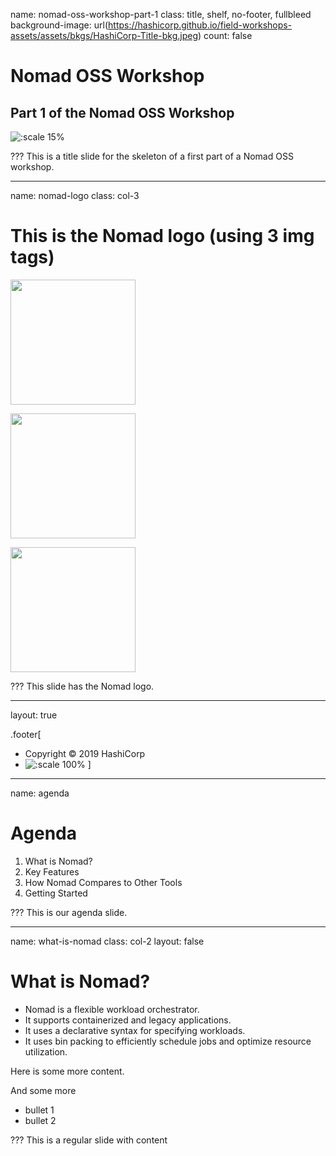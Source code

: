 name: nomad-oss-workshop-part-1
class: title, shelf, no-footer, fullbleed
background-image: url(https://hashicorp.github.io/field-workshops-assets/assets/bkgs/HashiCorp-Title-bkg.jpeg)
count: false

# Nomad OSS Workshop
## Part 1 of the Nomad OSS Workshop

![:scale 15%](https://hashicorp.github.io/field-workshops-assets/assets/logos/logo_nomad.png)

???
This is a title slide for the skeleton of a first part of a Nomad OSS workshop.

---
name: nomad-logo
class: col-3
# This is the Nomad logo (using 3 img tags)
<p>
  <img style="width:200px;height:200px;" src="https://hashicorp.github.io/field-workshops-assets/assets/logos/logo_nomad.png">
</p>

<p>
  <img style="width:200px;height:200px;" src="https://hashicorp.github.io/field-workshops-assets/assets/logos/logo_nomad.png">
</p>

<p>
  <img style="width:200px;height:200px;" src="https://hashicorp.github.io/field-workshops-assets/assets/logos/logo_nomad.png">
</p>

???
This slide has the Nomad logo.

---
layout: true

.footer[
- Copyright © 2019 HashiCorp
- ![:scale 100%](https://hashicorp.github.io/field-workshops-assets/assets/logos/HashiCorp_Icon_Black.svg)
]

---
name: agenda
# Agenda

1. What is Nomad?
2. Key Features
3. How Nomad Compares to Other Tools
4. Getting Started

???
This is our agenda slide.

---
name: what-is-nomad
class: col-2
layout: false
# What is Nomad?

* Nomad is a flexible workload orchestrator.
* It supports containerized and legacy applications.
* It uses a declarative syntax for specifying workloads.
* It uses bin packing to efficiently schedule jobs and optimize resource utilization.

Here is some more content.

And some more
* bullet 1
* bullet 2

???
This is a regular slide with content
